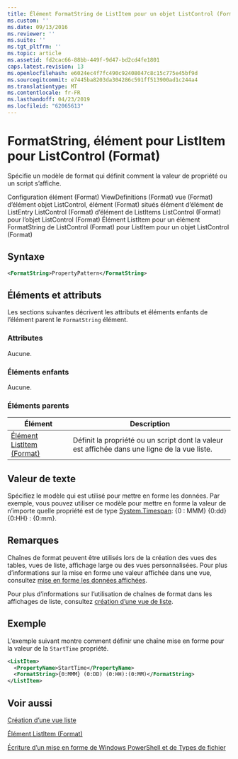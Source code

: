 ```yaml
---
title: Élément FormatString de ListItem pour un objet ListControl (Format) | Microsoft Docs
ms.custom: ''
ms.date: 09/13/2016
ms.reviewer: ''
ms.suite: ''
ms.tgt_pltfrm: ''
ms.topic: article
ms.assetid: fd2cac66-88bb-449f-9d47-bd2cd4fe1801
caps.latest.revision: 13
ms.openlocfilehash: e6024ec4f7fc490c92408047c8c15c775e45bf9d
ms.sourcegitcommit: e7445ba8203da304286c591ff513900ad1c244a4
ms.translationtype: MT
ms.contentlocale: fr-FR
ms.lasthandoff: 04/23/2019
ms.locfileid: "62065613"
---
```

# <a name="formatstring-element-for-listitem-for-listcontrol--format"></a>FormatString, élément pour ListItem pour ListControl (Format)

Spécifie un modèle de format qui définit comment la valeur de propriété ou un script s’affiche.

Configuration élément (Format) ViewDefinitions (Format) vue (Format) d’élément objet ListControl, élément (Format) situés élément d’élément de ListEntry ListControl (Format) d’élément de ListItems ListControl (Format) pour l’objet ListControl (Format) Élément ListItem pour un élément FormatString de ListControl (Format) pour ListItem pour un objet ListControl (Format)

## <a name="syntax"></a>Syntaxe

```xml
<FormatString>PropertyPattern</FormatString>
```

## <a name="attributes-and-elements"></a>Éléments et attributs

Les sections suivantes décrivent les attributs et éléments enfants de l’élément parent le `FormatString` élément.

### <a name="attributes"></a>Attributes

Aucune.

### <a name="child-elements"></a>Éléments enfants

Aucune.

### <a name="parent-elements"></a>Éléments parents

|Élément|Description|
|-------------|-----------------|
|[Élément ListItem (Format)](./listitem-element-for-listitems-for-listcontrol-format.md)|Définit la propriété ou un script dont la valeur est affichée dans une ligne de la vue liste.|

## <a name="text-value"></a>Valeur de texte

Spécifiez le modèle qui est utilisé pour mettre en forme les données. Par exemple, vous pouvez utiliser ce modèle pour mettre en forme la valeur de n’importe quelle propriété est de type [System.Timespan](/dotnet/api/System.TimeSpan): {0 : MMM} {0:dd} {0:HH} : {0:mm}.

## <a name="remarks"></a>Remarques

Chaînes de format peuvent être utilisés lors de la création des vues des tables, vues de liste, affichage large ou des vues personnalisées. Pour plus d’informations sur la mise en forme une valeur affichée dans une vue, consultez [mise en forme les données affichées](./formatting-displayed-data.md).

Pour plus d’informations sur l’utilisation de chaînes de format dans les affichages de liste, consultez [création d’une vue de liste](./creating-a-list-view.md).

## <a name="example"></a>Exemple

L’exemple suivant montre comment définir une chaîne mise en forme pour la valeur de la `StartTime` propriété.

```xml
<ListItem>
  <PropertyName>StartTime</PropertyName>
  <FormatString>{0:MMM} (0:DD) (0:HH):(0:MM)</FormatString>
</ListItem>
```

## <a name="see-also"></a>Voir aussi

[Création d’une vue liste](./creating-a-list-view.md)

[Élément ListItem (Format)](./listitem-element-for-listitems-for-listcontrol-format.md)

[Écriture d’un mise en forme de Windows PowerShell et de Types de fichier](./writing-a-powershell-formatting-file.md)
